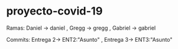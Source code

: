 # proyecto-covid-19

Ramas:
Daniel -> daniel , Gregg -> gregg , Gabriel -> gabriel

Commits:
Entrega 2-> ENT2:"Asunto" , Entrega 3-> ENT3:"Asunto"
